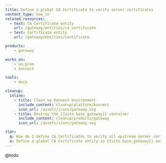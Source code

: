 ```yaml
---
title: Define a global CA Certificate to verify server certificates
content_type: how_to
related_resources:
  - text: CA Certificate entity
    url: /gateway/entities/ca_certificate
  - text: Certificate entity
    url: /gateway/entities/certificate

products:
    - gateway

works_on:
    - on-prem
    - konnect

tools:
    - deck

cleanup:
  inline:
    - title: Clean up Konnect environment
      include_content: cleanup/platform/konnect
      icon_url: /assets/icons/gateway.svg
    - title: Destroy the {{site.base_gateway}} container
      include_content: cleanup/products/gateway
      icon_url: /assets/icons/gateway.svg

tldr:
  q: How do I define CA Certificates to verify all upstream server certificates?
  a: Define a global CA Certificate entity in {{site.base_gateway}} and set the ID of that entity in the `kong.conf` parameter `NGINX_PROXY_PROXY_SSL_TRUSTED_CERTIFICATE`.
---
```


@todo

<!--
From this page: https://support.konghq.com/support/s/article/How-to-define-SSL-Certificates-and-where-you-can-use-them
How to define CA Root Certificates to verify upstream server certificates > Define a CA Root Certificate globally
-->